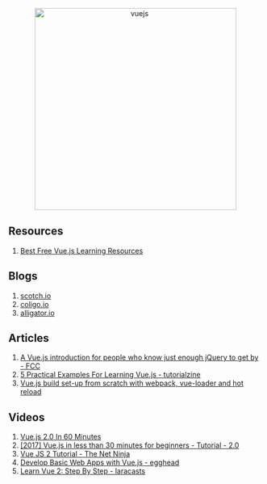 <p align="center">
  <img width="400" src="https://upload.wikimedia.org/wikipedia/commons/5/53/Vue.js_Logo.svg"  alt="vuejs">
</p>

## Resources
1. [Best Free Vue.js Learning Resources](http://whatpixel.com/vuejs-learning-resources/)

## Blogs
1. [scotch.io](https://scotch.io/tutorials?q=&hits_per_page=12&page=0&dFR%5Btags%5D%5B0%5D=vue.js&is_v=1)
2. [coligo.io](https://coligo.io/)
3. [alligator.io](https://alligator.io/vuejs/)


## Articles 
1. [A Vue.js introduction for people who know just enough jQuery to get by - FCC](https://medium.freecodecamp.com/vue-js-introduction-for-people-who-know-just-enough-jquery-to-get-by-eab5aa193d77)
2. [5 Practical Examples For Learning Vue.js - tutorialzine](https://tutorialzine.com/2016/03/5-practical-examples-for-learning-vue-js)
3. [Vue.js build set-up from scratch with webpack, vue-loader and hot reload](https://skyronic.com/blog/vue-project-scratch)


## Videos
1. [Vue.js 2.0 In 60 Minutes](https://www.youtube.com/watch?v=z6hQqgvGI4Y&t=464s)
2. [[2017] Vue.js in less than 30 minutes for beginners - Tutorial - 2.0](https://www.youtube.com/watch?v=VPUdtEf3oXI&t=29s)
3. [Vue JS 2 Tutorial - The Net Ninja](https://www.youtube.com/watch?v=5LYrN_cAJoA&list=PL4cUxeGkcC9gQcYgjhBoeQH7wiAyZNrYa)
4. [Develop Basic Web Apps with Vue.js - egghead](https://egghead.io/lessons/vue-create-a-basic-component-using-vue-js) 
5. [Learn Vue 2: Step By Step - laracasts](https://laracasts.com/series/learn-vue-2-step-by-step)